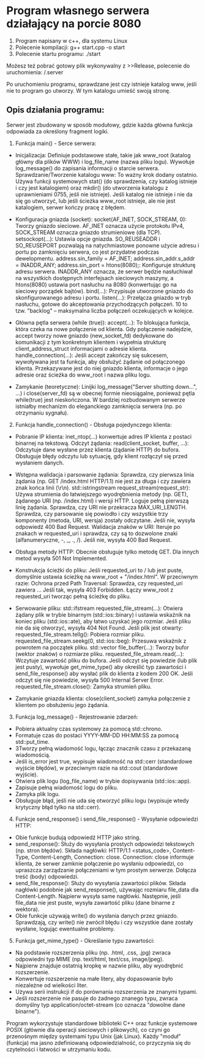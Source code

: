 # Program własnego serwera działający na porcie 8080

1. Program napisany w c++, dla systemu Linux
2. Polecenie kompilacji: g++ start.cpp -o start
3. Polecenie startu programu: ./start

Możesz też pobrać gotowy plik wykonywalny z >>Release, polecenie do uruchomienia: /.server

Po uruchomieniu programu, sprawdzane jest czy istnieje katalog www,
jeśli nie to program go utworzy. W tym katalogu umieść swoją stronę.

## Opis działania programu:
Serwer jest zbudowany w sposób modułowy, gdzie każda główna funkcja odpowiada za określony fragment logiki.

1. Funkcja main() - Serce serwera:

- Inicjalizacja:
Definiuje podstawowe stałe, takie jak www_root (katalog główny dla plików WWW) i log_file_name (nazwa pliku logu).
Wywołuje log_message() do zapisania informacji o starcie serwera.
Sprawdzanie/Tworzenie katalogu www: To ważny krok dodany ostatnio. Używa funkcji systemowych stat() (do sprawdzenia, czy katalog istnieje i czy jest katalogiem) oraz mkdir() (do utworzenia katalogu z uprawnieniami 0755, jeśli nie istnieje).     Jeśli katalog nie istnieje i nie da się go utworzyć, lub jeśli ścieżka www_root istnieje, ale nie jest katalogiem, serwer kończy pracę z błędem.

- Konfiguracja gniazda (socket):
socket(AF_INET, SOCK_STREAM, 0): Tworzy gniazdo sieciowe. AF_INET oznacza użycie protokołu IPv4, SOCK_STREAM oznacza gniazdo strumieniowe (dla TCP).
setsockopt(...): Ustawia opcje gniazda. SO_REUSEADDR i SO_REUSEPORT pozwalają na natychmiastowe ponowne użycie adresu i portu po zamknięciu serwera, co jest przydatne podczas dewelopmentu.
address.sin_family = AF_INET; address.sin_addr.s_addr = INADDR_ANY; address.sin_port = htons(8080);: Konfiguruje strukturę adresu serwera. INADDR_ANY oznacza, że serwer będzie nasłuchiwał na wszystkich dostępnych interfejsach sieciowych maszyny, a htons(8080) ustawia port nasłuchu na 8080 (konwertując go na sieciowy porządek bajtów).
bind(...): Przypisuje utworzone gniazdo do skonfigurowanego adresu i portu.
listen(...): Przełącza gniazdo w tryb nasłuchu, gotowe do akceptowania przychodzących połączeń. 10 to tzw. "backlog" – maksymalna liczba połączeń oczekujących w kolejce.

- Główna pętla serwera (while (true)):
accept(...): To blokująca funkcja, która czeka na nowe połączenie od klienta. Gdy połączenie nadejdzie, accept tworzy nowe gniazdo (new_socket_fd) dedykowane do komunikacji z tym konkretnym klientem i wypełnia strukturę client_address_struct informacjami o adresie klienta.
handle_connection(...): Jeśli accept zakończy się sukcesem, wywoływana jest ta funkcja, aby obsłużyć żądanie od połączonego klienta. Przekazywane jest do niej gniazdo klienta, informacje o jego adresie oraz ścieżka do www_root i nazwa pliku logu.

- Zamykanie (teoretyczne): Linijki log_message("Server shutting down...", ...) i close(server_fd) są w obecnej formie nieosiągalne, ponieważ pętla while(true) jest nieskończona. W bardziej rozbudowanym serwerze istniałby mechanizm do eleganckiego zamknięcia serwera (np. po otrzymaniu sygnału).

2. Funkcja handle_connection() - Obsługa pojedynczego klienta:

- Pobranie IP klienta: inet_ntop(...) konwertuje adres IP klienta z postaci binarnej na tekstową.
Odczyt żądania:
read(client_socket, buffer, ...): Odczytuje dane wysłane przez klienta (żądanie HTTP) do bufora.
Obsługuje błędy odczytu lub sytuację, gdy klient rozłączył się przed wysłaniem danych.

- Wstępna walidacja i parsowanie żądania:
Sprawdza, czy pierwsza linia żądania (np. GET /index.html HTTP/1.1) nie jest za długa i czy zawiera znak końca linii (\r\n).
std::istringstream request_stream(request_str): Używa strumienia do łatwiejszego wyodrębnienia metody (np. GET), żądanego URI (np. /index.html) i wersji HTTP.
Loguje pełną pierwszą linię żądania.
Sprawdza, czy URI nie przekracza MAX_URI_LENGTH.
Sprawdza, czy parsowanie się powiodło i czy wszystkie trzy komponenty (metoda, URI, wersja) zostały odczytane. Jeśli nie, wysyła odpowiedź 400 Bad Request.
Walidacja znaków w URI: Iteruje po znakach w requested_uri i sprawdza, czy są to dozwolone znaki (alfanumeryczne, -, _, ., /). Jeśli nie, wysyła 400 Bad Request.

- Obsługa metody HTTP:
Obecnie obsługuje tylko metodę GET. Dla innych metod wysyła 501 Not Implemented.

- Konstrukcja ścieżki do pliku:
Jeśli requested_uri to / lub jest puste, domyślnie ustawia ścieżkę na www_root + "/index.html".
W przeciwnym razie:
Ochrona przed Path Traversal: Sprawdza, czy requested_uri zawiera ... Jeśli tak, wysyła 403 Forbidden.
Łączy www_root z requested_uri tworząc pełną ścieżkę do pliku.

- Serwowanie pliku:
std::ifstream requested_file_stream(...): Otwiera żądany plik w trybie binarnym (std::ios::binary) i ustawia wskaźnik na koniec pliku (std::ios::ate), aby łatwo uzyskać jego rozmiar.
Jeśli pliku nie da się otworzyć, wysyła 404 Not Found.
Jeśli plik jest otwarty:
requested_file_stream.tellg(): Pobiera rozmiar pliku.
requested_file_stream.seekg(0, std::ios::beg): Przesuwa wskaźnik z powrotem na początek pliku.
std::vector<char> file_buffer(...): Tworzy bufor (wektor znaków) o rozmiarze pliku.
requested_file_stream.read(...): Wczytuje zawartość pliku do bufora.
Jeśli odczyt się powiedzie (lub plik jest pusty), wywołuje get_mime_type() aby określić typ zawartości i send_file_response() aby wysłać plik do klienta z kodem 200 OK.
Jeśli odczyt się nie powiedzie, wysyła 500 Internal Server Error.
requested_file_stream.close(): Zamyka strumień pliku.

- Zamykanie gniazda klienta: close(client_socket) zamyka połączenie z klientem po obsłużeniu jego żądania.

3. Funkcja log_message() - Rejestrowanie zdarzeń:

- Pobiera aktualny czas systemowy za pomocą std::chrono.
- Formatuje czas do postaci YYYY-MM-DD HH:MM:SS za pomocą std::put_time.
- 3Tworzy pełną wiadomość logu, łącząc znacznik czasu z przekazaną wiadomością.
- Jeśli is_error jest true, wypisuje wiadomość na std::cerr (standardowe wyjście błędów), w przeciwnym razie na std::cout (standardowe wyjście).
- Otwiera plik logu (log_file_name) w trybie dopisywania (std::ios::app).
- Zapisuje pełną wiadomość logu do pliku.
- Zamyka plik logu.
- Obsługuje błąd, jeśli nie uda się otworzyć pliku logu (wypisuje wtedy krytyczny błąd tylko na std::cerr).

4. Funkcje send_response() i send_file_response() - Wysyłanie odpowiedzi HTTP:

- Obie funkcje budują odpowiedź HTTP jako string.
- send_response(): Służy do wysyłania prostych odpowiedzi tekstowych (np. stron błędów).
Składa nagłówki: HTTP/1.1 <status_code>, Content-Type, Content-Length, Connection: close. Connection: close informuje klienta, że serwer zamknie połączenie po wysłaniu odpowiedzi, co upraszcza zarządzanie połączeniami w tym prostym serwerze.
Dołącza treść (body) odpowiedzi.
- send_file_response(): Służy do wysyłania zawartości plików.
Składa nagłówki podobnie jak send_response(), używając rozmiaru file_data dla Content-Length.
Najpierw wysyła same nagłówki.
Następnie, jeśli file_data nie jest puste, wysyła zawartość pliku (dane binarne z wektora).
- Obie funkcje używają write() do wysłania danych przez gniazdo. Sprawdzają, czy write() nie zwrócił błędu i czy wszystkie dane zostały wysłane, logując ewentualne problemy.

5. Funkcja get_mime_type() - Określanie typu zawartości:

- Na podstawie rozszerzenia pliku (np. .html, .css, .jpg) zwraca odpowiedni typ MIME (np. text/html, text/css, image/jpeg).
- Najpierw znajduje ostatnią kropkę w nazwie pliku, aby wyodrębnić rozszerzenie.
- Konwertuje rozszerzenie na małe litery, aby dopasowanie było niezależne od wielkości liter.
- Używa serii instrukcji if do porównania rozszerzenia ze znanymi typami.
- Jeśli rozszerzenie nie pasuje do żadnego znanego typu, zwraca domyślny typ application/octet-stream (co oznacza "dowolne dane binarne").

Program wykorzystuje standardowe biblioteki C++ oraz funkcje systemowe POSIX (głównie dla operacji sieciowych i plikowych), co czyni go przenośnym między systemami typu Unix (jak Linux). Każdy "moduł" (funkcja) ma jasno zdefiniowaną odpowiedzialność, co przyczynia się do czytelności i łatwości w utrzymaniu kodu.

